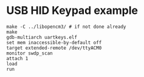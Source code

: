 # USB HID Keypad example

```
make -C ../libopencm3/ # if not done already
make
gdb-multiarch uartkeys.elf
set mem inaccessible-by-default off
target extended-remote /dev/ttyACM0
monitor swdp_scan
attach 1
load
run
```

